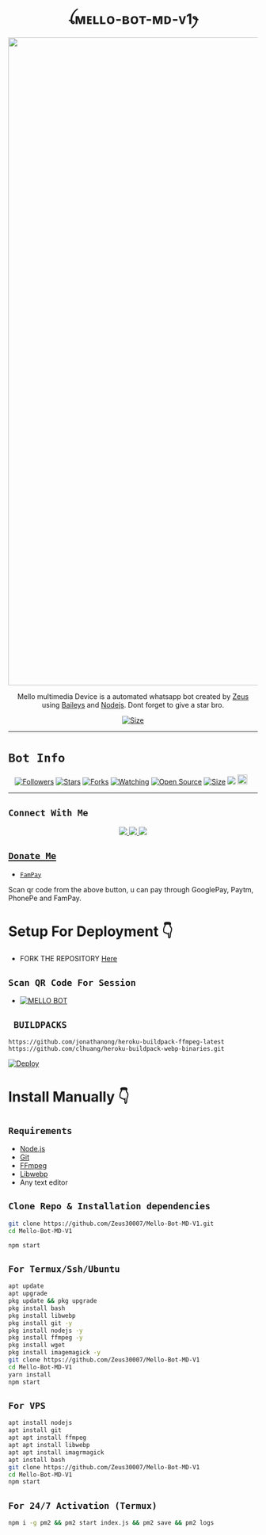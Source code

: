 
                                            

<h1 align="center">ꪶᴍᴇʟʟᴏ-ʙᴏᴛ-ᴍᴅ-ᴠ1ꫂ<br></h1>
<p align="center">
<img src="https://telegra.ph/file/55645d412bc859548dd65.jpg" width="736" height="1308" />
</p>

<p align="center">
Mello multimedia Device is a automated whatsapp bot created by <a href="https://github.com/Zeus30007" target="_blank">Zeus</a> using <a href="https://github.com/adiwajshing/Baileys" target="_blank">Baileys</a> and <a href="https://github.com/nodejs" target="_blank">Nodejs</a>. Dont forget to give a star bro.
</p>

<p align="center">
<a href="https://youtu.be/L_SIk59QeAU"><img title="Size" src="https://img.shields.io/badge/Tutorial-Video-green"></a>
</p>

------

# ```Bot Info```
<p align="center">
<a href="https://github.com/Zeus30007/followers"><img title="Followers" src="https://img.shields.io/github/followers/DGXeon?color=red&style=flat-square"></a>
<a href="https://github.com/Zeus30007/Mello-Bot-MD-V1/stargazers/"><img title="Stars" src="https://img.shields.io/github/stars/Zeus30007/MELLO-BOT-MD-V1?color=blue&style=flat-square"></a>
<a href="https://github.com/Zeus30007/Mello-Bot-MD-V1/network/members"><img title="Forks" src="https://img.shields.io/https://github.com/Zeus30007/Mello-Bot-MD-V1?color=red&style=flat-square"></a>
<a href="https://github.com/Zeus30007/Mello-Bot-MD-V1/watchers"><img title="Watching" src="https://img.shields.io/github.com/Zeus30007/Mello-Bot-MD-V1?label=Watchers&color=blue&style=flat-square"></a>
<a href="https://github.com/Zeus30007/Mello-Bot-MD-V1"><img title="Open Source" src="https://img.shields.io/badge/Author-zeus%20Bot%20Inc.-red?v=103"></a>
<a href="https://github.com/Zeus30007/Mello-Bot-MD-V1/"><img title="Size" src="https://img.shields.io/github/repo-size/Zeus30007/MELLO-BOT-MD-V1?style=flat-square&color=green"></a>
<a href="https://hits.seeyoufarm.com"><img src="https://hits.seeyoufarm.com/api/count/incr/badge.svg?url=https%3A%2F%2Fgithub.com%2FZeus30007%2FMELLO-BOT-MD-V1&count_bg=%2379C83D&title_bg=%23555555&icon=probot.svg&icon_color=%2300FF6D&title=hits&edge_flat=false"/></a>
<a href="https://github.com/Zeus30007/Mello-Bot-MD-V1/graphs/commit-activity"><img height="20" src="https://img.shields.io/badge/Maintained%3F-yes-green.svg"></a>&nbsp;&nbsp;
</p>
<p align='center'>
    </p>

-------

## ```Connect With Me```
<p align="center">
<a href="https://wa.me/916909137213"><img src="https://img.shields.io/badge/Contact zeus-25D366?style=for-the-badge&logo=whatsapp&logoColor=white" />
<a href="https://chat.whatsapp.com/Kjm8rnDFcpb04gQNSTbW2d"><img src="https://img.shields.io/badge/Join Official GC-25D366?style=for-the-badge&logo=whatsapp&logoColor=white" />
<a href="https://youtube.com/channel/UCvAo9TZ0Pw9vrJ_0WYRyO3A"><img src="https://img.shields.io/badge/Subscribe Xeon-ff0000?style=for-the-badge&logo=youtube&logoColor=ff000000&link=https://youtube.com/@zeus" /><br>
</p>

## ```Donate Me```

- [`FamPay`](https://i.ibb.co/w46VQ8D/Picsart-22-10-08-06-46-30-674.jpg)

<p align="left">
Scan qr code from the above button, u can pay through GooglePay, Paytm, PhonePe and FamPay.
</p>

# Setup For Deployment 👇

- FORK THE REPOSITORY [Here](https://github.com/Zeus30007/Mello-Bot-MD-V1/fork)

## `Scan QR Code For Session`
- [![MELLO BOT](https://repl.it/badge/github/quiec/whatsasena)](https://replit.com/@Zeus30007/MELLO-BOT-Auth-Session-Generator?v=1)

## ` BUILDPACKS`

```
https://github.com/jonathanong/heroku-buildpack-ffmpeg-latest
https://github.com/clhuang/heroku-buildpack-webp-binaries.git
```

[![Deploy](https://www.herokucdn.com/deploy/button.svg)](https://heroku.com/deploy?template=https://github.com/Zeus30007/MELLO-BOT-MD-V1/)

# Install Manually 👇
## `Requirements`
* [Node.js](https://nodejs.org/en/)
* [Git](https://git-scm.com/downloads)
* [FFmpeg](https://github.com/BtbN/FFmpeg-Builds/releases/download/autobuild-2020-12-08-13-03/ffmpeg-n4.3.1-26-gca55240b8c-win64-gpl-4.3.zip)
* [Libwebp](https://developers.google.com/speed/webp/download)
* Any text editor
## `Clone Repo & Installation dependencies`
```bash
git clone https://github.com/Zeus30007/Mello-Bot-MD-V1.git
cd Mello-Bot-MD-V1

npm start
```
## `For Termux/Ssh/Ubuntu`
```bash
apt update
apt upgrade
pkg update && pkg upgrade
pkg install bash
pkg install libwebp
pkg install git -y
pkg install nodejs -y 
pkg install ffmpeg -y 
pkg install wget
pkg install imagemagick -y
git clone https://github.com/Zeus30007/Mello-Bot-MD-V1
cd Mello-Bot-MD-V1
yarn install
npm start
```
## `For VPS`
```bash
apt install nodejs 
apt install git 
apt apt install ffmpeg 
apt apt install libwebp 
apt apt install imagrmagick
apt install bash
git clone https://github.com/Zeus30007/Mello-Bot-MD-V1
cd Mello-Bot-MD-V1
npm start
```
## `For 24/7 Activation (Termux)`
```bash
npm i -g pm2 && pm2 start index.js && pm2 save && pm2 logs
```
